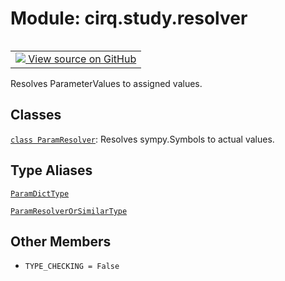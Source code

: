<div itemscope itemtype="http://developers.google.com/ReferenceObject">
<meta itemprop="name" content="cirq.study.resolver" />
<meta itemprop="path" content="Stable" />
<meta itemprop="property" content="TYPE_CHECKING"/>
</div>

# Module: cirq.study.resolver

<!-- Insert buttons and diff -->

<table class="tfo-notebook-buttons tfo-api" align="left">

<td>
  <a target="_blank" href="https://github.com/quantumlib/cirq/tree/master/cirq/study/resolver.py">
    <img src="https://www.tensorflow.org/images/GitHub-Mark-32px.png" />
    View source on GitHub
  </a>
</td>
</table>



Resolves ParameterValues to assigned values.



## Classes

[`class ParamResolver`](../../cirq/study/ParamResolver.md): Resolves sympy.Symbols to actual values.

## Type Aliases

[`ParamDictType`](../../cirq/study/ParamDictType.md)

[`ParamResolverOrSimilarType`](../../cirq/study/ParamResolverOrSimilarType.md)

## Other Members

* `TYPE_CHECKING = False` <a id="TYPE_CHECKING"></a>
